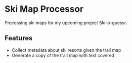 # Ski Map Processor

Processing ski maps for my upcoming project Ski-o-guessr.

## Features

- Collect metadata about ski resorts given the trail map
- Generate a copy of the trail map with text covered